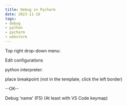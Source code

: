 ```yaml
---
title: Debug in Pycharm
date: 2023-11-18
tags:
- debug
- python
- pycharm
- webstorm
---
```


Top right drop-down menu:

Edit configurations

python interpreter: <python environment>

place breakpoint (not in the template, click the left border)

--OK--

Debug 'name' (F5) (At least with VS Code keymap)



